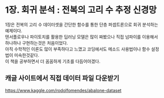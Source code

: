 # 1장. 회귀 분석 : 전복의 고리 수 추정 신경망
1장은 전복의 고리 수 데이터셋을 간단한 함수를 통한 단층 퍼셉트론으로 회귀 분석하는 예제이다.  
텐서플로우나 파이토치를 활용한 딥러닝 모델은 많이 짜봤으나 직접 넘파이를 이용해서 하나하나 구현하는것은 처음이었다.  
아직 수학적인 이론도 많이 부족하다고 느꼈고 코딩에서도 메소드 사용법이나 함수 설정법이 미숙한것같다.  
이 책을 공부하면서 더 꼼꼼하게 기초를 다듬어야겠다.

## 캐글 사이트에서 직접 데이터 파일 다운받기  
https://www.kaggle.com/rodolfomendes/abalone-dataset  


